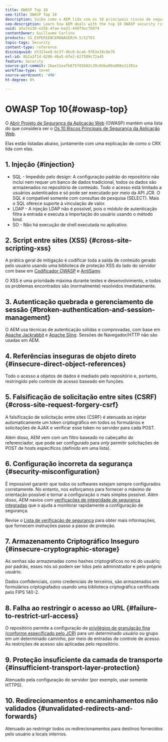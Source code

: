 ```yaml
---
title: OWASP Top 10
seo-title: OWASP Top 10
description: Saiba como o AEM lida com os 10 principais riscos de segurança da OWASP.
seo-description: Learn how AEM deals with the top 10 OWASP security risks.
uuid: a5a7e130-e15b-47ae-ba21-448f9ac76074
contentOwner: Guillaume Carlino
products: SG_EXPERIENCEMANAGER/6.5/SITES
topic-tags: Security
content-type: reference
discoiquuid: e5323ae8-bc37-4bc6-bca6-9763e18c8e76
exl-id: 8b2a2f1d-8286-4ba5-8fe2-627509c72a45
feature: Security
source-git-commit: 2bae11eafb875f01602c39c0dba00a888e11391a
workflow-type: tm+mt
source-wordcount: '496'
ht-degree: 0%

---
```


# OWASP Top 10{#owasp-top}

O [Abrir Projeto de Segurança da Aplicação Web](https://www.owasp.org) (OWASP) mantém uma lista do que considera ser o [Os 10 Riscos Principais de Segurança da Aplicação Web](https://www.owasp.org/index.php/OWASP_Top_Ten_Project).

Elas estão listadas abaixo, juntamente com uma explicação de como o CRX lida com elas.

## 1. Injeção {#injection}

* SQL - Impedido pelo design: A configuração padrão do repositório não inclui nem requer um banco de dados tradicional, todos os dados são armazenados no repositório de conteúdo. Todo o acesso está limitado a usuários autenticados e só pode ser executado por meio da API JCR. O SQL é compatível somente com consultas de pesquisa (SELECT). Mais o SQL oferece suporte à vinculação de valor.
* LDAP - A injeção LDAP não é possível, pois o módulo de autenticação filtra a entrada e executa a importação do usuário usando o método bind.
* SO - Não há execução de shell executada no aplicativo.

## 2. Script entre sites (XSS) {#cross-site-scripting-xss}

A prática geral de mitigação é codificar toda a saída de conteúdo gerado pelo usuário usando uma biblioteca de proteção XSS do lado do servidor com base em [Codificador OWASP](https://www.owasp.org/index.php/OWASP_Java_Encoder_Project) e [AntiSamy](https://www.owasp.org/index.php/Category:OWASP_AntiSamy_Project).

O XSS é uma prioridade máxima durante testes e desenvolvimento, e todos os problemas encontrados são (normalmente) resolvidos imediatamente.

## 3. Autenticação quebrada e gerenciamento de sessão {#broken-authentication-and-session-management}

O AEM usa técnicas de autenticação sólidas e comprovadas, com base em [Apache Jackrabbit](https://jackrabbit.apache.org/) e [Apache Sling](https://sling.apache.org/). Sessões de Navegador/HTTP não são usadas em AEM.

## 4. Referências inseguras de objeto direto {#insecure-direct-object-references}

Todo o acesso a objetos de dados é mediado pelo repositório e, portanto, restringido pelo controle de acesso baseado em funções.

## 5. Falsificação de solicitação entre sites (CSRF) {#cross-site-request-forgery-csrf}

A falsificação de solicitação entre sites (CSRF) é atenuada ao injetar automaticamente um token criptográfico em todos os formulários e solicitações de AJAX e verificar esse token no servidor para cada POST.

Além disso, AEM vem com um filtro baseado no cabeçalho do referenciador, que pode ser configurado para *only* permitir solicitações de POST de hosts específicos (definido em uma lista).

## 6. Configuração incorreta da segurança {#security-misconfiguration}

É impossível garantir que todos os softwares estejam sempre configurados corretamente. No entanto, nos esforçamos para fornecer o máximo de orientação possível e tornar a configuração o mais simples possível. Além disso, AEM navios com [verificações de integridade de segurança integradas](/help/sites-administering/operations-dashboard.md) que o ajuda a monitorar rapidamente a configuração de segurança.

Revise o [Lista de verificação de segurança](/help/sites-administering/security-checklist.md) para obter mais informações, que fornecem instruções passo a passo de proteção.

## 7. Armazenamento Criptográfico Inseguro {#insecure-cryptographic-storage}

As senhas são armazenadas como hashes criptográficos no nó do usuário; por padrão, esses nós só podem ser lidos pelo administrador e pelo próprio usuário.

Dados confidenciais, como credenciais de terceiros, são armazenados em formulários criptografados usando uma biblioteca criptográfica certificada pelo FIPS 140-2.

## 8. Falha ao restringir o acesso ao URL {#failure-to-restrict-url-access}

O repositório permite a configuração de [privilégios de granulação fina (conforme especificado pelo JCR)](https://www.adobe.io/experience-manager/reference-materials/spec/jcr/2.0/16_Access_Control_Management.html) para um determinado usuário ou grupo em um determinado caminho, por meio de entradas de controle de acesso. As restrições de acesso são aplicadas pelo repositório.

## 9. Proteção insuficiente da camada de transporte {#insufficient-transport-layer-protection}

Atenuado pela configuração do servidor (por exemplo, usar somente HTTPS).

## 10. Redirecionamentos e encaminhamentos não validados {#unvalidated-redirects-and-forwards}

Atenuado ao restringir todos os redirecionamentos para destinos fornecidos pelo usuário a locais internos.
